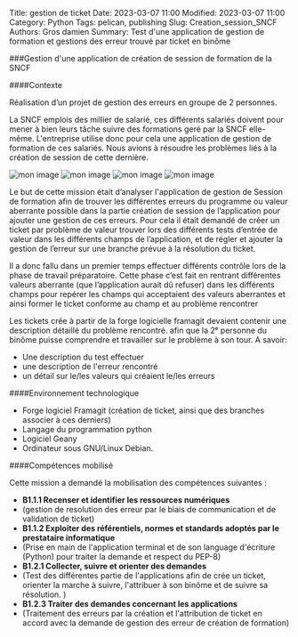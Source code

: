 Title: gestion de ticket
Date: 2023-03-07 11:00
Modified: 2023-03-07 11:00
Category: Python
Tags: pelican, publishing
Slug: Creation_session_SNCF
Authors: Gros damien
Summary: Test d'une application de gestion de formation et gestions des erreur trouvé par ticket en binôme 

                    
###Gestion d'une application de création de session de formation de la SNCF

####Contexte

Réalisation d’un projet de gestion des erreurs en groupe de 2 personnes.

La SNCF emplois des millier de salarié, ces différents salariés doivent pour mener à bien leurs tâche suivre des formations geré par la SNCF elle-même. L'entreprise utilise donc pour cela une application de gestion de formation de ces salariés. Nous avions à résoudre les problèmes liés à la création de session de cette dernière.

![mon image](./theme/images/creation_session/gestion_formation_menu.png) ![mon image](./theme/images/creation_session/gestion_formation_activite.png) 
![mon image](./theme/images/creation_session/gestion_formation_action.png) ![mon image](./theme/images/creation_session/gestion_formation.png) 

Le but de cette mission était d’analyser l'application de gestion de Session de formation afin de trouver les différentes erreurs du programme ou valeur aberrante possible dans la partie création de session de l’application pour ajouter une gestion de ces erreurs. Pour cela il était demandé de créer un ticket par problème de valeur trouver lors des différents tests d’entrée de valeur dans les différents champs de l’application, et de régler et ajouter la gestion de l’erreur sur une branche prévue à la résolution du ticket.

Il a donc fallu dans un premier temps effectuer différents contrôle lors de la phase de travail préparatoire. Cette phase c’est fait en rentrant différentes valeurs aberrante (que l’application aurait dû refuser) dans les différents champs pour repérer les champs qui acceptaient des valeurs aberrantes et ainsi former le ticket conforme au champ et au problème rencontrer

Les tickets crée à partir de la forge logicielle framagit devaient contenir une description détaillé du problème rencontré. afin que la 2ᵉ personne du binôme puisse comprendre et travailler sur le problème à son tour.
A savoir:
- Une description du test effectuer
- une description de l'erreur rencontré 
- un détail sur le/les valeurs qui créaient le/les erreurs 

####Environnement technologique

- Forge logiciel Framagit (création de ticket, ainsi que des branches associer à ces derniers)
- Langage du programmation python
- Logiciel Geany
- Ordinateur sous GNU/Linux Debian.

####Compétences mobilisé

Cette mission a demandé la mobilisation des compétences suivantes :

- **B1.1.1 Recenser et identifier les ressources numériques**
- (gestion de resolution des erreur par le biais de communication et de validation de ticket)
- **B1.1.2 Exploiter des référentiels, normes et standards adoptés par le prestataire informatique**
- (Prise en main de l'application terminal et de son language d'écriture (Python) pour traiter la demande et respect du PEP-8)
- **B1.2.1 Collecter, suivre et orienter des demandes**
- (Test des différentes partie de l'applications afin de crée un ticket, orienter la marche à suivre, l'attribuer à son binôme et de suivre sa résolution. )
- **B1.2.3 Traiter des demandes concernant les applications**
- (Traitement des erreurs par la création et l'attribution de ticket en accord avec la demande de gestion des erreur de création de formation)
